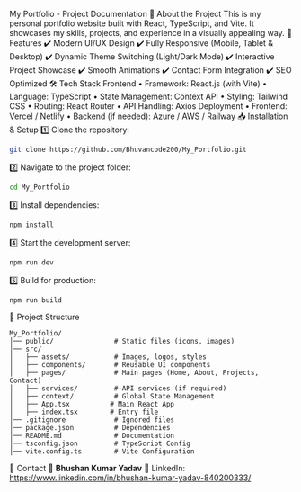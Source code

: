 My Portfolio - Project Documentation
📌 About the Project
This is my personal portfolio website built with React, TypeScript, and Vite. It showcases my skills, projects, and experience in a visually appealing way.
🚀 Features
✔️ Modern UI/UX Design
✔️ Fully Responsive (Mobile, Tablet & Desktop)
✔️ Dynamic Theme Switching (Light/Dark Mode)
✔️ Interactive Project Showcase
✔️ Smooth Animations
✔️ Contact Form Integration
✔️ SEO Optimized
🛠 Tech Stack
Frontend
• Framework: React.js (with Vite) 
• Language: TypeScript 
• State Management: Context API 
• Styling: Tailwind CSS 
• Routing: React Router 
• API Handling: Axios
Deployment
• Frontend: Vercel / Netlify 
• Backend (if needed): Azure / AWS / Railway
📥 Installation & Setup
1️⃣ Clone the repository:

```bash
git clone https://github.com/Bhuvancode200/My_Portfolio.git
```
2️⃣ Navigate to the project folder:

```bash
cd My_Portfolio
```
3️⃣ Install dependencies:

```bash
npm install
```
4️⃣ Start the development server:

```bash
npm run dev
```
5️⃣ Build for production:

```bash
npm run build
```
📂 Project Structure
```
My_Portfolio/
│── public/               # Static files (icons, images)
│── src/
│   ├── assets/           # Images, logos, styles
│   ├── components/       # Reusable UI components
│   ├── pages/            # Main pages (Home, About, Projects, Contact)
│   ├── services/         # API services (if required)
│   ├── context/          # Global State Management
│   ├── App.tsx          # Main React App
│   ├── index.tsx        # Entry file
│── .gitignore            # Ignored files
│── package.json          # Dependencies
│── README.md             # Documentation
│── tsconfig.json         # TypeScript Config
│── vite.config.ts        # Vite Configuration
```

📧 Contact
👤 **Bhushan Kumar Yadav**
🔗 LinkedIn: https://www.linkedin.com/in/bhushan-kumar-yadav-840200333/

